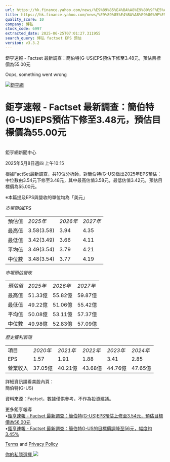 ```yaml
---
url: https://hk.finance.yahoo.com/news/%E9%89%85%E4%BA%A8%E9%80%9F%E5%A0%B1-factset-%E6%9C%80%E6%96%B0%E8%AA%BF%E6%9F%A5-%E7%B0%A1%E4%BC%AF%E7%89%B9-g-141524623.html
title: https://hk.finance.yahoo.com/news/%E9%89%85%E4%BA%A8%E9%80%9F%E5%A0%B1-factset-%E6%9C%80%E6%96%B0%E8
quality_score: 10
company: 博弘
stock_code: 6997
extracted_date: 2025-06-25T07:01:27.311955
search_query: 博弘 factset EPS 預估
version: v3.3.2
---
```


鉅亨速報 - Factset 最新調查：簡伯特(G-US)EPS預估下修至3.48元，預估目標價為55.00元 


Oops, something went wrong

 

[![鉅亨網](https://s.yimg.com/ny/api/res/1.2/UM5hrThmhlnSiBO4o4qlLg--/YXBwaWQ9aGlnaGxhbmRlcjt3PTE0NjtoPTQ4O2NmPXdlYnA-/https://s.yimg.com/os/creatr-uploaded-images/2020-01/147c7630-36ab-11ea-ae7c-5ee7a0016555)](http://www.cnyes.com/ "鉅亨網")

# 鉅亨速報 - Factset 最新調查：簡伯特(G-US)EPS預估下修至3.48元，預估目標價為55.00元

![](data:image/gif;base64,R0lGODlhAQABAIAAAAAAAP///ywAAAAAAQABAAACAUwAOw==)

鉅亨網新聞中心

2025年5月8日週四 上午10:15

根據FactSet最新調查，共10位分析師，對簡伯特(G-US)做出2025年EPS預估：中位數由3.54元下修至3.48元，其中最高估值3.58元，最低估值3.42元，預估目標價為55.00元。

※本篇提及EPS與營收的單位均為「美元」

*市場預估EPS*

|  |  |  |  |
| --- | --- | --- | --- |
| 預估值 | *2025年* | *2026年* | *2027年* |
| 最高值 | 3.58(3.58) | 3.94 | 4.35 |
| 最低值 | 3.42(3.49) | 3.66 | 4.11 |
| 平均值 | 3.49(3.54) | 3.79 | 4.21 |
| 中位數 | 3.48(3.54) | 3.77 | 4.19 |

*市場預估營收*

|  |  |  |  |
| --- | --- | --- | --- |
| *預估值* | *2025年* | *2026年* | *2027年* |
| 最高值 | 51.33億 | 55.82億 | 59.87億 |
| 最低值 | 49.22億 | 51.06億 | 55.42億 |
| 平均值 | 50.08億 | 53.11億 | 57.37億 |
| 中位數 | 49.98億 | 52.83億 | 57.09億 |

*歷史獲利表現*

|  |  |  |  |  |  |
| --- | --- | --- | --- | --- | --- |
| 項目 | *2020年* | *2021年* | *2022年* | *2023年* | *2024年* |
| EPS | 1.57 | 1.91 | 1.88 | 3.41 | 2.85 |
| 營業收入 | 37.05億 | 40.21億 | 43.68億 | 44.76億 | 47.65億 |

詳細資訊請看美股內頁：  
簡伯特(G-US)

資料來源：Factset，數據僅供參考，不作為投資建議。

更多鉅亨報導  
•[鉅亨速報 - Factset 最新調查：簡伯特(G-US)EPS預估上修至3.54元，預估目標價為56.00元](https://news.cnyes.com/news/id/5855240?utm_source=yahoo&utm_medium=RSS&utm_campaign=relate)  
•[鉅亨速報 - Factset 最新調查：簡伯特G-US的目標價調降至56元，幅度約3.45%](https://news.cnyes.com/news/id/5928587?utm_source=yahoo&utm_medium=RSS&utm_campaign=relate)

[Terms](https://guce.yahoo.com/terms?locale=zh-Hant-HK)  and [Privacy Policy](https://guce.yahoo.com/privacy-policy?locale=zh-Hant-HK)

[你的私隱選擇 ![](https://s.yimg.com/dv/static/siteApp/img/privacy-choice-control.png)](https://guce.yahoo.com/state-controls?locale=zh-Hant-HK&state=VA)